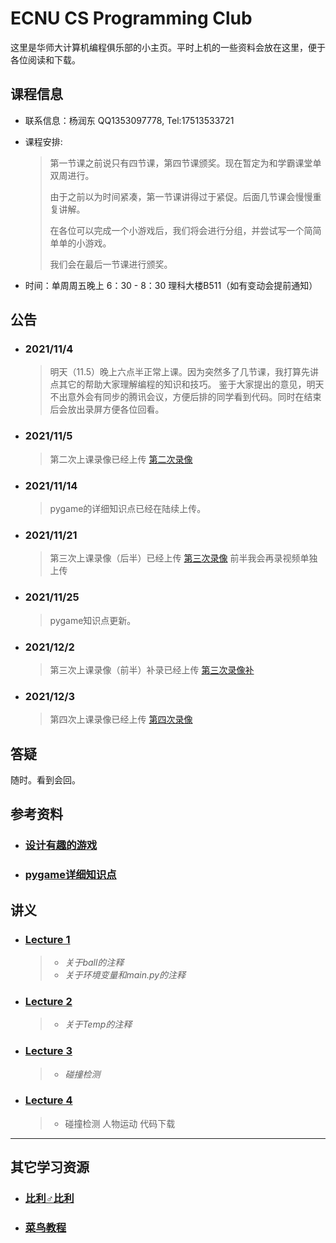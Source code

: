 ECNU CS Programming Club
======
这里是华师大计算机编程俱乐部的小主页。平时上机的一些资料会放在这里，便于各位阅读和下载。



<h2>课程信息</h2>

* 联系信息：杨润东 QQ1353097778, Tel:17513533721

* 课程安排:

  > 第一节课之前说只有四节课，第四节课颁奖。现在暂定为和学霸课堂单双周进行。
  >
  > 由于之前以为时间紧凑，第一节课讲得过于紧促。后面几节课会慢慢重复讲解。
  >
  > 在各位可以完成一个小游戏后，我们将会进行分组，并尝试写一个简简单单的小游戏。
  >
  > 我们会在最后一节课进行颁奖。

* 时间：单周周五晚上 6：30 - 8：30 理科大楼B511（如有变动会提前通知）



## 公告

* ### 2021/11/4

    > 明天（11.5）晚上六点半正常上课。因为突然多了几节课，我打算先讲点其它的帮助大家理解编程的知识和技巧。 
    > 鉴于大家提出的意见，明天不出意外会有同步的腾讯会议，方便后排的同学看到代码。同时在结束后会放出录屏方便各位回看。

* ### 2021/11/5

    > 第二次上课录像已经上传 <a target="_blank" href="https://www.bilibili.com/video/BV1Q3411k7xb?spm_id_from=333.999.0.0">第二次录像</a>
    
* ### 2021/11/14

    > pygame的详细知识点已经在陆续上传。
    
* ### 2021/11/21
    > 第三次上课录像（后半）已经上传 <a target="_blank" href="https://www.bilibili.com/video/BV1Z34y1d7zb/">第三次录像</a>
    > 前半我会再录视频单独上传
    
* ### 2021/11/25

	> pygame知识点更新。
	
* ### 2021/12/2

    > 第三次上课录像（前半）补录已经上传 <a target="_blank" href="https://www.bilibili.com/video/BV1xF4118797">第三次录像补</a>
    
* ### 2021/12/3

    > 第四次上课录像已经上传 <a target="_blank" href="https://www.bilibili.com/video/BV1ei4y1o72H">第四次录像</a>





## 答疑

随时。看到会回。



## 参考资料

* <h3><a target="_blank" href="./Clubbbbbb/References/设计有趣的游戏-pdf.pdf">设计有趣的游戏</a></h3>

* <h3><a target="_blank" href="./Clubbbbbb/References/Summary/pygame详细知识点.html">pygame详细知识点</a></h3>



<h2>讲义</h2>

* <h3><a href="https://www.ecpc.top/Lecture1.html">Lecture 1</a></h3>

  > * *关于ball的注释*
  > * *关于环境变量和main.py的注释*

* <h3><a href="https://www.ecpc.top/Lecture2.html">Lecture 2</a></h3>

  > * *关于Temp的注释*

* <h3><a href="https://www.ecpc.top/Lecture3.html">Lecture 3</a></h3>

  > * *碰撞检测*
  
* <h3><a href="https://www.ecpc.top/Lecture4.html">Lecture 4</a></h3>

  > * 碰撞检测 人物运动 代码下载


-----



## 其它学习资源

* <h3><a target="_blank" href="https://www.bilibili.com">比利♂比利</a></h3>
* <h3><a target="_blank" href="https://www.runoob.com">菜鸟教程</a></h3>

